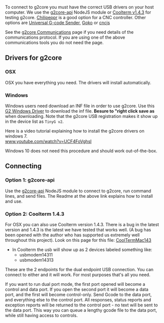To connect to g2core you must have the correct USB drivers on your host computer. We use the [g2core-api](https://github.com/synthetos/node-g2core-api) NodeJS module or [Coolterm v1.4.3](http://freeware.the-meiers.org/previous/) for testing g2core. [Chilipeppr](https://github.com/synthetos/tinyg/wiki/Chilipeppr) is a good option for a CNC controller. Other options are [Universal G-code Sender](http://winder.github.io/ugs_website/), [Goko](http://goko.fr/) or [cncjs](https://cnc.js.org/)

See the [g2core Communications](g2core-Communications) page if you need details of the communications protocol. If you are using one of the above communications tools you do not need the page.

## Drivers for g2core

### OSX
OSX you have everything you need.  The drivers will install automatically.

### Windows
Windows users need download an INF file in order to use g2core. Use this [G2 Windows Driver](https://raw.githubusercontent.com/synthetos/g2/edge/Resources/TinyGv2.inf) to download the inf file.  **Besure to "right click save as** when downloading. Note that the g2core USB registration makes it show up in the device list as `TinyG v2`.

Here is a video tutorial explaining how to install the g2core drivers on windows 7.<br>
www.youtube.com/watch?v=UCF4FoVghsI

Windows 10 does not need this procedure and should work out-of-the-box.


## Connecting

### Option 1: g2core-api
Use the [g2core-api](https://github.com/synthetos/node-g2core-api) NodeJS module to connect to g2core, run command lines, and send files. The Readme at the above link explains how to install and use. 

### Option 2: Coolterm 1.4.3
For OSX you can also use Coolterm version 1.4.3. There is a bug in the latest version and 1.4.3 is the latest we have tested that works well. (A bug has been opened with the author who has supported us extremely well throughout this project). Look on this page for this file: [CoolTermMac143](http://freeware.the-meiers.org/previous/)

* In Coolterm the usb will show up as 2 devices labeled something like:
   * usbmodem14311
   * usbmodem14313

These are the 2 endpoints for the dual endpoint USB connection. You can connect to either and it will work. For most purposes that's all you need.

If you want to run dual port mode, the first port opened will become a control and data port. If you open the second port it will become a data port, and the first will become control-only. Send Gcode to the data port, and everything else to the control port. All responses, status reports and exception reports will be returned to the control port - no text will be sent to the data port. This way you can queue a lengthy gcode file to the data port, while still having access to controls.
